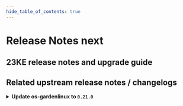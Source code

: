 ```yaml
---
hide_table_of_contents: true
---
```


# Release Notes next

## 23KE release notes and upgrade guide

## Related upstream release notes / changelogs


<details>
<summary><b>Update os-gardenlinux to <code>0.21.0</code></b></summary>

# [gardener/gardener-extension-os-gardenlinux]

## ⚠️ Breaking Changes

- `[OPERATOR]` `extension-os-gardenlinux` no longer supports Shoots with Кubernetes version < 1.22. by @shafeeqes [#113]
## 🏃 Others

- `[OPERATOR]` The Garden Linux OS extension now features support for vSMP MemoryOne and Garden Linux. It will now consider itself responsible for a new type `OperatingSystemConfig/memoryone-gardenlinux` and understands a `providerConfig` with which certain parameters of MemoryOne can be configured. by @MrBatschner [#116]
- `[OPERATOR]` The following dependency is updated:  
  - github.com/gardener/gardener: v1.70.2 -> v1.72.0 by @dependabot[bot] [#105]

</details>
